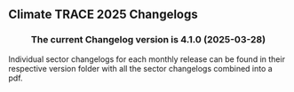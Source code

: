 ## Climate TRACE 2025 Changelogs

<h3 align="center">The current Changelog version is 4.1.0 (2025-03-28)</h3>

Individual sector changelogs for each monthly release can be found in their respective version folder with all the sector changelogs combined into a pdf.
